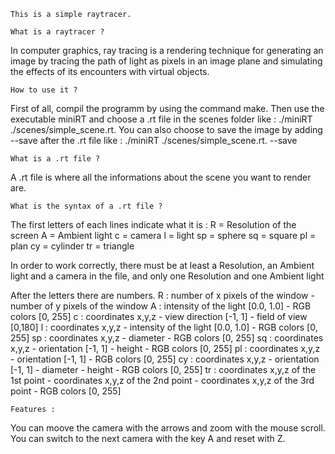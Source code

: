 	This is a simple raytracer.

	What is a raytracer ? 
In computer graphics, ray tracing is a rendering technique for generating an image by tracing the path of light as pixels in an image plane and simulating the effects of its encounters with virtual objects.

	How to use it ?

First of all, compil the programm by using the command make.
Then use the executable miniRT and choose a .rt file in the scenes folder like : ./miniRT ./scenes/simple_scene.rt.
You can also choose to save the image by adding --save after the .rt file like : ./miniRT ./scenes/simple_scene.rt. --save

	What is a .rt file ?
A .rt file is where all the informations about the scene you want to render are.

	What is the syntax of a .rt file ?

The first letters of each lines indicate what it is :
	R = Resolution of the screen
	A = Ambient light
	c = camera
	l = light
	sp = sphere
	sq = square
	pl = plan
	cy = cylinder
	tr = triangle

In order to work correctly, there must be at least a Resolution, an Ambient light and a camera in the file, and only one Resolution and one Ambient light
 
After the letters there are numbers.
	R : number of x pixels of the window - number of y pixels of the window
	A : intensity of the light [0.0, 1.0] - RGB colors [0, 255]
	c : coordinates x,y,z - view direction [-1, 1] - field of view [0,180]
	l : coordinates x,y,z - intensity of the light [0.0, 1.0] - RGB colors [0, 255]
	sp : coordinates x,y,z - diameter - RGB colors [0, 255]
	sq : coordinates x,y,z - orientation [-1, 1] - height - RGB colors [0, 255]
	pl : coordinates x,y,z - orientation [-1, 1] - RGB colors [0, 255]
	cy : coordinates x,y,z - orientation [-1, 1] - diameter - height - RGB colors [0, 255]
	tr : coordinates x,y,z of the 1st point - coordinates x,y,z of the 2nd point - coordinates x,y,z of the 3rd point - RGB colors [0, 255]

	Features :

You can moove the camera with the arrows and zoom with the mouse scroll.
You can switch to the next camera with the key A and reset with Z.